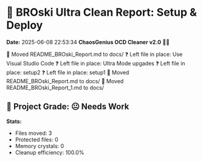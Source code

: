 # 🧹 BROski Ultra Clean Report: Setup & Deploy
**Date:** 2025-06-08 22:53:34
**ChaosGenius OCD Cleaner v2.0** 🧠💜

📁 Moved README_BROski_Report.md to docs/
❓ Left file in place: Use Visual Studio Code
❓ Left file in place: Ultra Mode upgades
❓ Left file in place: setup2
❓ Left file in place: setup1
📁 Moved README_BROski_Report.md to docs/
📁 Moved README_BROski_Report_1.md to docs/

## 🧠 Project Grade: 😐 Needs Work
**Stats:**
- Files moved: 3
- Protected files: 0
- Memory crystals: 0
- Cleanup efficiency: 100.0%